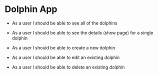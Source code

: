 # Dolphin App

- As a user I should be able to see all of the dolphins

- As a user I should be able to see the details (show page) for a single dolphin

- As a user I should be able to create a new dolphin

- As a user I should be able to edit an existing dolphin

- As a user I should be able to delete an existing dolphin
